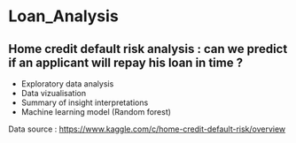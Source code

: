 # Loan_Analysis

## Home credit default risk analysis : can we predict if an applicant will repay his loan in time ?
* Exploratory data analysis
* Data vizualisation
* Summary of insight interpretations
* Machine learning model (Random forest)

Data source : https://www.kaggle.com/c/home-credit-default-risk/overview
